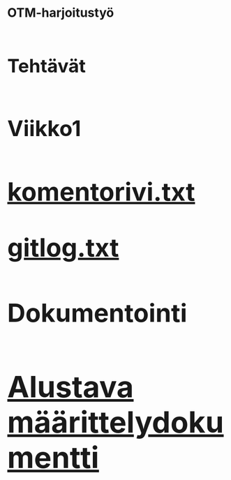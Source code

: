 **<h1>OTM-harjoitustyö<h1>**



**<h2>Tehtävät<h2>**



**<h3>Viikko1<h3>**

[komentorivi.txt](https://github.com/tvalkone/otm-harjoitustyo/tree/master/laskarit/viikko1/komentorivi.txt)

[gitlog.txt](https://github.com/tvalkone/otm-harjoitustyo/tree/master/laskarit/viikko1/gitlog.txt)


**<h3>Dokumentointi<h3>**

[Alustava määrittelydokumentti](https://github.com/tvalkone/otm-harjoitustyo/tree/master/dokumentointi/alustava_määrittelydokumentti.md)

